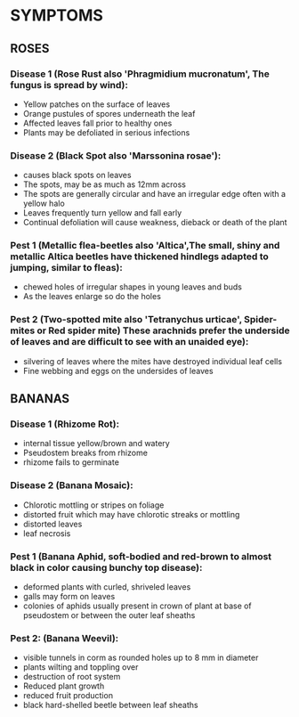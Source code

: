 # SYMPTOMS

## ROSES
### Disease 1 (Rose Rust also 'Phragmidium mucronatum', The fungus is spread by wind):

- Yellow patches on the surface of leaves
- Orange pustules of spores underneath the leaf
- Affected leaves fall prior to healthy ones
- Plants may be defoliated in serious infections

### Disease 2 (Black Spot also 'Marssonina rosae'):
- causes black spots on leaves
- The spots, may be as much as 12mm across 
- The spots are generally circular and have an irregular edge often with a yellow halo
- Leaves frequently turn yellow and fall early
- Continual defoliation will cause weakness, dieback or death of the plant

### Pest 1 (Metallic flea-beetles also 'Altica',The small, shiny and metallic Altica beetles have thickened hindlegs adapted to jumping, similar to fleas):
- chewed holes of irregular shapes in young leaves and buds
- As the leaves enlarge so do the holes

### Pest 2 (Two-spotted mite also 'Tetranychus urticae', Spider-mites or Red spider mite) These arachnids prefer the underside of leaves and are difficult to see with an unaided eye):
- silvering of leaves where the mites have destroyed individual leaf cells
- Fine webbing and eggs on the undersides of leaves


## BANANAS
### Disease 1 (Rhizome Rot):
- internal tissue yellow/brown and watery
- Pseudostem breaks from rhizome 
- rhizome fails to germinate

### Disease 2 (Banana Mosaic):
- Chlorotic mottling or stripes on foliage
- distorted fruit which may have chlorotic streaks or mottling 
- distorted leaves
- leaf necrosis 

### Pest 1 (Banana Aphid, soft-bodied and red-brown to almost black in color causing bunchy top disease):
- deformed plants with curled, shriveled leaves
- galls may form on leaves 
- colonies of aphids usually present in crown of plant at base of pseudostem or between the outer leaf sheaths 

### Pest 2: (Banana Weevil):
- visible tunnels in corm as rounded holes up to 8 mm in diameter 
- plants wilting and toppling over
- destruction of root system
- Reduced plant growth 
- reduced fruit production  
- black hard-shelled beetle between leaf sheaths 
